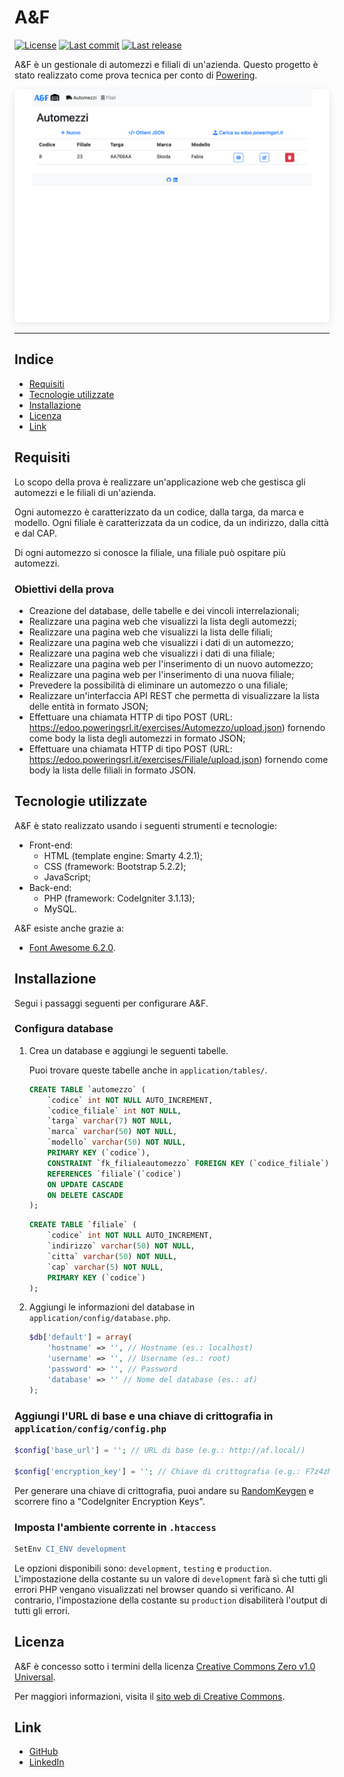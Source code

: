 # A&F

<p>
    <a href="https://github.com/antogno/af/blob/master/LICENSE"><img src="https://img.shields.io/github/license/antogno/af" alt="License"></a>
    <a href="https://github.com/antogno/af/commits"><img src="https://img.shields.io/github/last-commit/antogno/af" alt="Last commit"></a>
    <a href="https://github.com/antogno/af/releases/latest"><img src="https://img.shields.io/github/v/tag/antogno/af?label=last%20release" alt="Last release"></a>
</p>

A&F è un gestionale di automezzi e filiali di un'azienda. Questo progetto è stato realizzato come prova tecnica per conto di [Powering][1].

<p align="center">
    <img alt="A&F screenshot" src="https://raw.githubusercontent.com/antogno/af/master/assets/images/screenshot.png" style="border-radius: 5px; box-shadow: rgba(0, 0, 0, 0.09) 0 3px 12px;">
</p>

---

## Indice

-   [Requisiti](#requisiti)
-   [Tecnologie utilizzate](#tecnologie-utilizzate)
-   [Installazione](#installazione)
-   [Licenza](#licenza)
-   [Link](#link)

## Requisiti

Lo scopo della prova è realizzare un'applicazione web che gestisca gli automezzi e le filiali di un'azienda.

Ogni automezzo è caratterizzato da un codice, dalla targa, da marca e modello. Ogni filiale è caratterizzata da un codice, da un indirizzo, dalla città e dal CAP.

Di ogni automezzo si conosce la filiale, una filiale può ospitare più automezzi.

### Obiettivi della prova

-   Creazione del database, delle tabelle e dei vincoli interrelazionali;
-   Realizzare una pagina web che visualizzi la lista degli automezzi;
-   Realizzare una pagina web che visualizzi la lista delle filiali;
-   Realizzare una pagina web che visualizzi i dati di un automezzo;
-   Realizzare una pagina web che visualizzi i dati di una filiale;
-   Realizzare una pagina web per l'inserimento di un nuovo automezzo;
-   Realizzare una pagina web per l'inserimento di una nuova filiale;
-   Prevedere la possibilità di eliminare un automezzo o una filiale;
-   Realizzare un'interfaccia API REST che permetta di visualizzare la lista delle entità in formato JSON;
-   Effettuare una chiamata HTTP di tipo POST (URL: https://edoo.poweringsrl.it/exercises/Automezzo/upload.json) fornendo come body la lista
    degli automezzi in formato JSON;
-   Effettuare una chiamata HTTP di tipo POST (URL: https://edoo.poweringsrl.it/exercises/Filiale/upload.json) fornendo come body la lista delle filiali in formato JSON.

## Tecnologie utilizzate

A&F è stato realizzato usando i seguenti strumenti e tecnologie:

-   Front-end:
    -   HTML (template engine: Smarty 4.2.1);
    -   CSS (framework: Bootstrap 5.2.2);
    -   JavaScript;
-   Back-end:
    -   PHP (framework: CodeIgniter 3.1.13);
    -   MySQL.

A&F esiste anche grazie a:

-   [Font Awesome 6.2.0][2].

## Installazione

Segui i passaggi seguenti per configurare A&F.

### Configura database

1. Crea un database e aggiungi le seguenti tabelle.

    Puoi trovare queste tabelle anche in `application/tables/`.

    ```sql
    CREATE TABLE `automezzo` (
        `codice` int NOT NULL AUTO_INCREMENT,
        `codice_filiale` int NOT NULL,
        `targa` varchar(7) NOT NULL,
        `marca` varchar(50) NOT NULL,
        `modello` varchar(50) NOT NULL,
        PRIMARY KEY (`codice`),
        CONSTRAINT `fk_filialeautomezzo` FOREIGN KEY (`codice_filiale`)
        REFERENCES `filiale`(`codice`)
        ON UPDATE CASCADE
        ON DELETE CASCADE
    );
    ```

    ```sql
    CREATE TABLE `filiale` (
        `codice` int NOT NULL AUTO_INCREMENT,
        `indirizzo` varchar(50) NOT NULL,
        `citta` varchar(50) NOT NULL,
        `cap` varchar(5) NOT NULL,
        PRIMARY KEY (`codice`)
    );
    ```

2. Aggiungi le informazioni del database in `application/config/database.php`.

    ```php
    $db['default'] = array(
        'hostname' => '', // Hostname (es.: localhost)
        'username' => '', // Username (es.: root)
        'password' => '', // Password
        'database' => '' // Nome del database (es.: af)
    );
    ```

### Aggiungi l'URL di base e una chiave di crittografia in `application/config/config.php`

```php
$config['base_url'] = ''; // URL di base (e.g.: http://af.local/)

$config['encryption_key'] = ''; // Chiave di crittografia (e.g.: F7z4zM0L3ua6e9rdZgy0StgIYA8xIFai)
```

Per generare una chiave di crittografia, puoi andare su [RandomKeygen][3] e scorrere fino a "CodeIgniter Encryption Keys".

### Imposta l'ambiente corrente in `.htaccess`

```apache
SetEnv CI_ENV development
```

Le opzioni disponibili sono: `development`, `testing` e `production`. L'impostazione della costante su un valore di `development` farà sì che tutti gli errori PHP vengano visualizzati nel browser quando si verificano. Al contrario, l'impostazione della costante su `production` disabiliterà l'output di tutti gli errori.

## Licenza

A&F è concesso sotto i termini della licenza [Creative Commons Zero v1.0 Universal][4].

Per maggiori informazioni, visita il [sito web di Creative Commons][5].

## Link

-   [GitHub][6]
-   [LinkedIn][7]

[1]: https://www.poweringsrl.it/ 'Powering'
[2]: https://fontawesome.com/ 'Font Awesome'
[3]: https://randomkeygen.com/ 'RandomKeygen'
[4]: https://github.com/antogno/af/blob/master/LICENSE 'License'
[5]: https://creativecommons.org/publicdomain/zero/1.0/ 'Creative Commons'
[6]: https://github.com/antogno/af 'A&F - GitHub'
[7]: https://www.linkedin.com/in/antonio-granaldi/ 'Antonio Granaldi - Linkedin'
